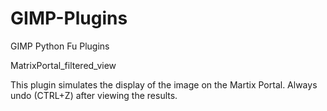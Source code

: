 # GIMP-Plugins
GIMP Python Fu Plugins

MatrixPortal_filtered_view

This plugin simulates the display of the image on the Martix Portal. Always undo (CTRL+Z) after viewing the results.

